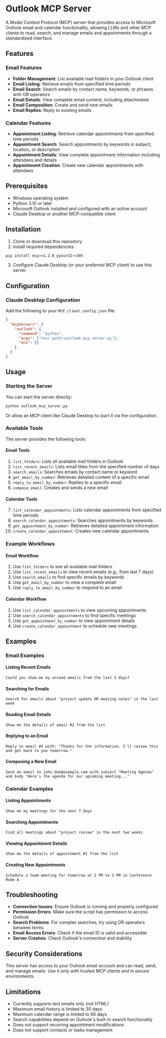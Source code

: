 # Outlook MCP Server

A Model Context Protocol (MCP) server that provides access to Microsoft Outlook email and calendar functionality, allowing LLMs and other MCP clients to read, search, and manage emails and appointments through a standardized interface.

## Features

### Email Features
- **Folder Management**: List available mail folders in your Outlook client
- **Email Listing**: Retrieve emails from specified time periods
- **Email Search**: Search emails by contact name, keywords, or phrases with OR operators
- **Email Details**: View complete email content, including attachments
- **Email Composition**: Create and send new emails
- **Email Replies**: Reply to existing emails

### Calendar Features
- **Appointment Listing**: Retrieve calendar appointments from specified time periods
- **Appointment Search**: Search appointments by keywords in subject, location, or description
- **Appointment Details**: View complete appointment information including attendees and details
- **Appointment Creation**: Create new calendar appointments with attendees

## Prerequisites

- Windows operating system
- Python 3.10 or later
- Microsoft Outlook installed and configured with an active account
- Claude Desktop or another MCP-compatible client

## Installation

1. Clone or download this repository
2. Install required dependencies:

```bash
pip install mcp>=1.2.0 pywin32>=305
```

3. Configure Claude Desktop (or your preferred MCP client) to use this server

## Configuration

### Claude Desktop Configuration

Add the following to your `MCP_client_config.json` file:

```json
{
  "mcpServers": {
    "outlook": {
      "command": "python",
      "args": ["Your path\\outlook_mcp_server.py"],
      "env": {}
    }
  }
}
```


## Usage

### Starting the Server

You can start the server directly:

```bash
python outlook_mcp_server.py
```

Or allow an MCP client like Claude Desktop to start it via the configuration.

### Available Tools

The server provides the following tools:

#### Email Tools
1. `list_folders`: Lists all available mail folders in Outlook
2. `list_recent_emails`: Lists email titles from the specified number of days
3. `search_emails`: Searches emails by contact name or keyword
4. `get_email_by_number`: Retrieves detailed content of a specific email
5. `reply_to_email_by_number`: Replies to a specific email
6. `compose_email`: Creates and sends a new email

#### Calendar Tools
7. `list_calendar_appointments`: Lists calendar appointments from specified time periods
8. `search_calendar_appointments`: Searches appointments by keywords
9. `get_appointment_by_number`: Retrieves detailed appointment information
10. `create_calendar_appointment`: Creates new calendar appointments

### Example Workflows

#### Email Workflow
1. Use `list_folders` to see all available mail folders
2. Use `list_recent_emails` to view recent emails (e.g., from last 7 days)
3. Use `search_emails` to find specific emails by keywords
4. Use `get_email_by_number` to view a complete email
5. Use `reply_to_email_by_number` to respond to an email

#### Calendar Workflow
1. Use `list_calendar_appointments` to view upcoming appointments
2. Use `search_calendar_appointments` to find specific meetings
3. Use `get_appointment_by_number` to view appointment details
4. Use `create_calendar_appointment` to schedule new meetings

## Examples

### Email Examples

#### Listing Recent Emails
```
Could you show me my unread emails from the last 3 days?
```

#### Searching for Emails
```
Search for emails about "project update OR meeting notes" in the last week
```

#### Reading Email Details
```
Show me the details of email #2 from the list
```

#### Replying to an Email
```
Reply to email #3 with: "Thanks for the information. I'll review this and get back to you tomorrow."
```

#### Composing a New Email
```
Send an email to john.doe@example.com with subject "Meeting Agenda" and body "Here's the agenda for our upcoming meeting..."
```

### Calendar Examples

#### Listing Appointments
```
Show me my meetings for the next 7 days
```

#### Searching Appointments
```
Find all meetings about "project review" in the next two weeks
```

#### Viewing Appointment Details
```
Show me the details of appointment #1 from the list
```

#### Creating New Appointments
```
Schedule a team meeting for tomorrow at 2 PM to 3 PM in Conference Room A
```

## Troubleshooting

- **Connection Issues**: Ensure Outlook is running and properly configured
- **Permission Errors**: Make sure the script has permission to access Outlook
- **Search Problems**: For complex searches, try using OR operators between terms
- **Email Access Errors**: Check if the email ID is valid and accessible
- **Server Crashes**: Check Outlook's connection and stability

## Security Considerations

This server has access to your Outlook email account and can read, send, and manage emails. Use it only with trusted MCP clients and in secure environments.

## Limitations

- Currently supports text emails only (not HTML)
- Maximum email history is limited to 30 days
- Maximum calendar range is limited to 60 days
- Search capabilities depend on Outlook's built-in search functionality
- Does not support recurring appointment modifications
- Does not support contacts or tasks management
